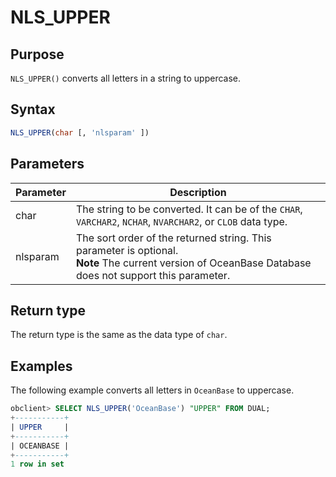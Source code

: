 # NLS_UPPER

## Purpose

`NLS_UPPER()` converts all letters in a string to uppercase.

## Syntax

```sql
NLS_UPPER(char [, 'nlsparam' ])
```

## Parameters

| Parameter | Description |
|----------|--------------------------------------------------------------------------------------|
| char | The string to be converted. It can be of the `CHAR`, `VARCHAR2`, `NCHAR`, `NVARCHAR2`, or `CLOB` data type.  |
| nlsparam | The sort order of the returned string. This parameter is optional.  **<br>Note** The current version of OceanBase Database does not support this parameter.  |

## Return type

The return type is the same as the data type of `char`.

## Examples

The following example converts all letters in `OceanBase` to uppercase.

```sql
obclient> SELECT NLS_UPPER('OceanBase') "UPPER" FROM DUAL;
+-----------+
| UPPER     |
+-----------+
| OCEANBASE |
+-----------+
1 row in set
```
